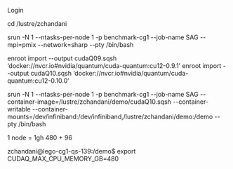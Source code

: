 Login 

cd /lustre/zchandani


srun -N 1 --ntasks-per-node 1 -p benchmark-cg1 --job-name SAG --mpi=pmix --network=sharp --pty /bin/bash

enroot import --output cudaQ09.sqsh ‘docker://nvcr.io#nvidia/quantum/cuda-quantum:cu12-0.9.1’
enroot import --output cudaQ10.sqsh ‘docker://nvcr.io#nvidia/quantum/cuda-quantum:cu12-0.10.0’

srun -N 1 --ntasks-per-node 1 -p benchmark-cg1 --job-name SAG --container-image=/lustre/zchandani/demo/cudaQ10.sqsh --container-writable --container-mounts=/dev/infiniband:/dev/infiniband,/lustre/zchandani/demo:/demo --pty /bin/bash

1 node = 1gh 480 + 96 

zchandani@lego-cg1-qs-139:/demo$ export CUDAQ_MAX_CPU_MEMORY_GB=480

